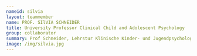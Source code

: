 ```yaml
---
nameid: silvia
layout: teammember
name: PROF. SIlVIA SCHNEIDER
title: University Professor Clinical Child and Adolescent Psychology
group: collaborator
summary: Prof Schneider, Lehrstur Klinische Kinder- und Jugendpsychologie, Ruhr-Universität, Bochum
image: /img/silvia.jpg
---
```

